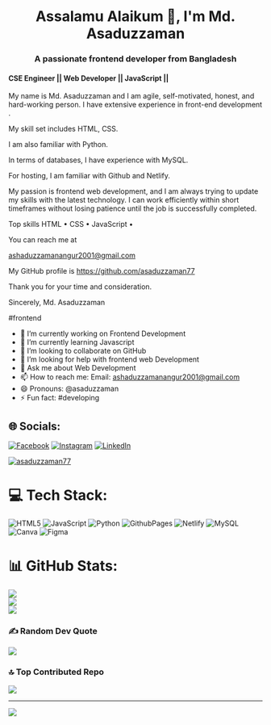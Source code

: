 <h1 align="center">Assalamu Alaikum 👋, I'm Md. Asaduzzaman</h1>
<h3 align="center">A passionate frontend developer from Bangladesh</h3>


#### CSE Engineer || Web Developer || JavaScript ||
<p>
My name is Md. Asaduzzaman and I am agile, self-motivated, honest, and hard-working person.
I have extensive experience in front-end development .
</p>

My skill set includes  HTML, CSS.

I am also familiar with Python.

In terms of databases, I have experience with MySQL.

For hosting, I am familiar with Github and Netlify.

My passion is frontend web development, and I am always trying to update my skills with the latest technology. I can work efficiently within short timeframes without losing patience until the job is successfully completed.

Top skills
HTML • CSS • JavaScript •

You can reach me at 

ashaduzzamanangur2001@gmail.com

My GitHub profile is https://github.com/asaduzzaman77

Thank you for your time and consideration.

Sincerely,
Md. Asaduzzaman

 #frontend

- 🔭 I’m currently working on Frontend Development 
- 🌱 I’m currently learning Javascript
- 👯 I’m looking to collaborate on GitHub 
- 🤔 I’m looking for help with frontend web Development 
- 💬 Ask me about Web Development 
- 📫 How to reach me: Email: ashaduzzamanangur2001@gmail.com 
- 😄 Pronouns: @asaduzzaman 
- ⚡ Fun fact: #developing 
## 🌐 Socials:
[![Facebook](https://img.shields.io/badge/Facebook-%231877F2.svg?logo=Facebook&logoColor=white)](https://facebook.com/angur.asaduzzaman/) [![Instagram](https://img.shields.io/badge/Instagram-%23E4405F.svg?logo=Instagram&logoColor=white)](https://instagram.com/iam_angur/) [![LinkedIn](https://img.shields.io/badge/LinkedIn-%230077B5.svg?logo=linkedin&logoColor=white)](https://linkedin.com/in/md-asaduzzaman-38543a1a2/) 



<p align="left"> <a href="https://github.com/ryo-ma/github-profile-trophy"><img src="https://github-profile-trophy.vercel.app/?username=asaduzzaman77" alt="asaduzzaman77" /></a> </p>

# 💻 Tech Stack:
![HTML5](https://img.shields.io/badge/html5-%23E34F26.svg?style=for-the-badge&logo=html5&logoColor=white) ![JavaScript](https://img.shields.io/badge/javascript-%23323330.svg?style=for-the-badge&logo=javascript&logoColor=%23F7DF1E) ![Python](https://img.shields.io/badge/python-3670A0?style=for-the-badge&logo=python&logoColor=ffdd54) ![GithubPages](https://img.shields.io/badge/github%20pages-121013?style=for-the-badge&logo=github&logoColor=white) ![Netlify](https://img.shields.io/badge/netlify-%23000000.svg?style=for-the-badge&logo=netlify&logoColor=#00C7B7) ![MySQL](https://img.shields.io/badge/mysql-%2300000f.svg?style=for-the-badge&logo=mysql&logoColor=white) ![Canva](https://img.shields.io/badge/Canva-%2300C4CC.svg?style=for-the-badge&logo=Canva&logoColor=white) ![Figma](https://img.shields.io/badge/figma-%23F24E1E.svg?style=for-the-badge&logo=figma&logoColor=white)
# 📊 GitHub Stats:
![](https://github-readme-stats.vercel.app/api?username=asaduzzaman77&theme=dark&hide_border=false&include_all_commits=true&count_private=true)<br/>
![](https://github-readme-streak-stats.herokuapp.com/?user=asaduzzaman77&theme=dark&hide_border=false)<br/>
![](https://github-readme-stats.vercel.app/api/top-langs/?username=asaduzzaman77&theme=dark&hide_border=false&include_all_commits=true&count_private=true&layout=compact)

### ✍️ Random Dev Quote
![](https://quotes-github-readme.vercel.app/api?type=horizontal&theme=radical)

### 🔝 Top Contributed Repo
![](https://github-contributor-stats.vercel.app/api?username=asaduzzaman77&limit=5&theme=dark&combine_all_yearly_contributions=true)

---
[![](https://visitcount.itsvg.in/api?id=asaduzzaman77&icon=0&color=0)](https://visitcount.itsvg.in)

<!-- Proudly created with GPRM ( https://gprm.itsvg.in ) -->
